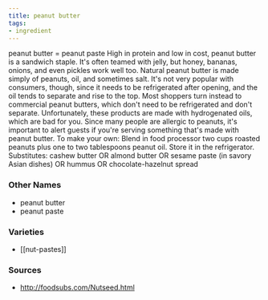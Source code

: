 ```yaml
---
title: peanut butter
tags:
- ingredient
---
```

peanut butter = peanut paste High in protein and low in cost, peanut butter is a sandwich staple. It's often teamed with jelly, but honey, bananas, onions, and even pickles work well too. Natural peanut butter is made simply of peanuts, oil, and sometimes salt. It's not very popular with consumers, though, since it needs to be refrigerated after opening, and the oil tends to separate and rise to the top. Most shoppers turn instead to commercial peanut butters, which don't need to be refrigerated and don't separate. Unfortunately, these products are made with hydrogenated oils, which are bad for you. Since many people are allergic to peanuts, it's important to alert guests if you're serving something that's made with peanut butter. To make your own: Blend in food processor two cups roasted peanuts plus one to two tablespoons peanut oil. Store it in the refrigerator. Substitutes: cashew butter OR almond butter OR sesame paste (in savory Asian dishes) OR hummus OR chocolate-hazelnut spread

### Other Names

* peanut butter
* peanut paste

### Varieties

* [[nut-pastes]]

### Sources
* http://foodsubs.com/Nutseed.html
